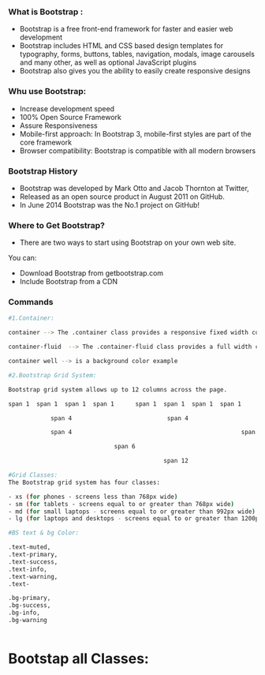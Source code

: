 ### What is Bootstrap :

- Bootstrap is a free front-end framework for faster and easier web development
- Bootstrap includes HTML and CSS based design templates for typography, forms, buttons, tables, navigation, modals, image carousels and many other, as well as optional JavaScript plugins
- Bootstrap also gives you the ability to easily create responsive designs

### Whu use Bootstrap:

- Increase development speed
- 100% Open Source Framework
- Assure Responsiveness
- Mobile-first approach: In Bootstrap 3, mobile-first styles are part of the core framework
- Browser compatibility: Bootstrap is compatible with all modern browsers

### Bootstrap History

- Bootstrap was developed by Mark Otto and Jacob Thornton at Twitter,
- Released as an open source product in August 2011 on GitHub.
- In June 2014 Bootstrap was the No.1 project on GitHub!

### Where to Get Bootstrap?

- There are two ways to start using Bootstrap on your own web site.

You can:

- Download Bootstrap from getbootstrap.com
- Include Bootstrap from a CDN

### Commands

```bash
#1.Container:

container --> The .container class provides a responsive fixed width container

container-fluid  --> The .container-fluid class provides a full width container, spanning the entire width of the viewport

container well --> is a background color example

#2.Bootstrap Grid System:

Bootstrap grid system allows up to 12 columns across the page.

span 1	span 1	span 1	span 1  	span 1	span 1	span 1	span 1	   span 1	span 1	span 1	span 1

            span 4	                         span 4	                                 span 4

            span 4	                                              span 8

                              span 6	                                   span 6

                                            span 12

#Grid Classes:
The Bootstrap grid system has four classes:

- xs (for phones - screens less than 768px wide)
- sm (for tablets - screens equal to or greater than 768px wide)
- md (for small laptops - screens equal to or greater than 992px wide)
- lg (for laptops and desktops - screens equal to or greater than 1200px wide)

#BS text & bg Color:

.text-muted,
.text-primary,
.text-success,
.text-info,
.text-warning,
.text-

.bg-primary,
.bg-success,
.bg-info,
.bg-warning



```

# Bootstap all Classes:

<a href="./Bootstrap All CSS Classes.pdf">
